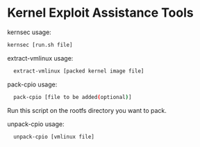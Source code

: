 # Kernel Exploit Assistance Tools

kernsec usage:
```bash
kernsec [run.sh file]
```
extract-vmlinux usage:
```bash
  extract-vmlinux [packed kernel image file]
```
pack-cpio usage:
```bash
  pack-cpio [file to be added(optional)]
```
  Run this script on the rootfs directory you want to pack.


unpack-cpio usage:
```bash
  unpack-cpio [vmlinux file]
```


